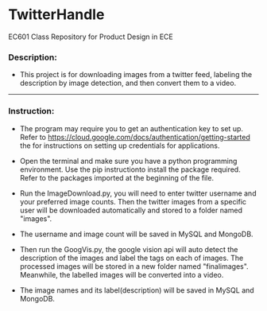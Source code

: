 # TwitterHandle

EC601
Class Repository for Product Design in ECE


### Description:

- This project is for downloading images from a twitter feed, labeling the description by image detection, and then convert them to a video.

-----------------------------------------------------------

### Instruction: 

- The program may require you to get an authentication key to set up. Refer to https://cloud.google.com/docs/authentication/getting-started the for instructions on setting up
credentials for applications.

- Open the terminal and make sure you have a python programming environment. Use the pip instructionto install the package required. Refer to the packages imported at the beginning of the file.

- Run the ImageDownload.py, you will need to enter twitter username and your preferred image counts. Then the twitter images from a specific user will be downloaded automatically and stored to a folder named "images".  
     
- The username and image count will be saved in MySQL and MongoDB.

- Then run the GoogVis.py, the google vision api will auto detect the description of the images and label the tags on each of images. The processed images will be stored in a new folder named "finalimages". Meanwhile, the labelled images will be converted into a video. 

- The image names and its label(description) will be saved in MySQL and MongoDB.
